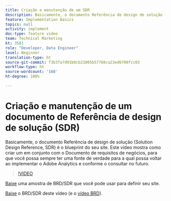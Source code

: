 ```yaml
---
title: Criação e manutenção de um SDR
description: Basicamente, o documento Referência de design de solução (Solution Design Reference, SDR) é o blueprint do seu site. Este vídeo mostra como criar um, em conjunto com o Documento de requisitos de negócios, para que você possa sempre ter uma fonte de verdade para a qual possa voltar ao implementar o Adobe Analytics e conforme o consultar no futuro.
feature: Implementation Basics
topics: null
activity: implement
doc-type: feature video
team: Technical Marketing
kt: 3581
role: "Developer, Data Engineer"
level: Beginner
translation-type: ht
source-git-commit: f3b3fa7d91b0cb21005b57768ca23ed6700fcc03
workflow-type: ht
source-wordcount: '168'
ht-degree: 100%

---
```



# Criação e manutenção de um documento de Referência de design de solução (SDR)

Basicamente, o documento Referência de design de solução (Solution Design Reference, SDR) é o blueprint do seu site. Este vídeo mostra como criar um em conjunto com o Documento de requisitos de negócios, para que você possa sempre ter uma fonte de verdade para a qual possa voltar ao implementar o Adobe Analytics e conforme o consultar no futuro.

>[!VIDEO](https://video.tv.adobe.com/v/28754/?quality=12)

[Baixe](https://analytics.enablementadobe.com/files/brd-sdr-sample-template.xlsx) uma amostra de BRD/SDR que você pode usar para definir seu site.

[Baixe](https://analytics.enablementadobe.com/files/geometrixx-clothiers-brd-sdr.xlsx) o BRD/SDR deste vídeo (e o [vídeo BRD](creating-a-business-requirements-document.md)).
